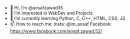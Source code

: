 - 👋 Hi, I’m @aosafzawad35
- 👀 I’m interested in WebDev and Projects
- 🌱 I’m currently learning Python, C, C++, HTML, CSS, JS
- 📫 How to reach me: 
      Insta: @im_aosaf
      Facebook: https://www.facebook.com/aosaf.zawad.52/

<!---
aosafzawad35/aosafzawad35 is a ✨ special ✨ repository because its `README.md` (this file) appears on your GitHub profile.
You can click the Preview link to take a look at your changes.
--->
